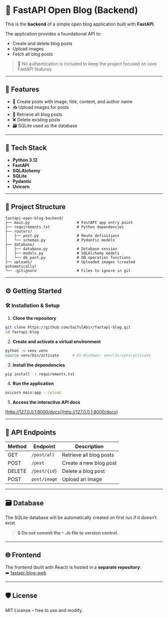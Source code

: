 # 📝 FastAPI Open Blog (Backend)

This is the **backend** of a simple open blog application built with **FastAPI**.

The application provides a foundational API to:
- Create and delete blog posts
- Upload images
- Fetch all blog posts

> 🔧 No authentication is included to keep the project focused on core FastAPI features.

---

## 🚀 Features

- 📄 Create posts with image, title, content, and author name
- 📥 Upload images for posts
- 📃 Retrieve all blog posts
- ❌ Delete existing posts
- 🗃️ SQLite used as the database

---

## 🧰 Tech Stack

- **Python 3.12**
- **FastAPI**
- **SQLAlchemy**
- **SQLite**
- **Pydantic**
- **Uvicorn**

---

## 📂 Project Structure

```
fastapi-open-blog-backend/
├── main.py                     # FastAPI app entry point
├── requirements.txt            # Python dependencies
├── routers/
│   ├── post.py                 # Route definitions
│   └── schemas.py              # Pydantic models
├── database/
│   ├── database.py             # Database session
│   ├── models.py               # SQLAlchemy models
│   └── db_post.py              # DB operation functions
├── uploads/                    # Uploaded images (created automatically)
└── .gitignore                  # Files to ignore in git
```

---

## ⚙️ Getting Started

### 🛠️ Installation & Setup

1. **Clone the repository**

```bash
git clone https://github.com/SaifulAbir/fastapi-blog.git
cd fastapi-blog
```

2. **Create and activate a virtual environment**

```bash
python -m venv venv
source venv/bin/activate      # On Windows: venv\Scripts\activate
```

3. **Install the dependencies**

```bash
pip install -r requirements.txt
```

4. **Run the application**

```bash
uvicorn main:app --reload
```

5. **Access the interactive API docs**

[http://127.0.0.1:8000/docs](http://127.0.0.1:8000/docs)

---

## 🧪 API Endpoints

| Method | Endpoint     | Description             |
|--------|--------------|-------------------------|
| GET    | `/post/all`  | Retrieve all blog posts |
| POST   | `/post`      | Create a new blog post  |
| DELETE | `/post/{id}` | Delete a blog post      |
| POST   | `post/image` | Upload an image         |

---

## 🗃️ Database

The SQLite database will be automatically created on first run if it doesn't exist.

> 🔒 **Do not commit the `*.db` file to version control.**

---

## 🌐 Frontend

The frontend (built with React) is hosted in a **separate repository**:  
➡️ [fastapi-blog-web](https://github.com/<your-username>/fastapi-open-blog-frontend)

---
<!--
## 📚 Course

This project is part of the  
🎓 [Complete FastAPI Masterclass from Scratch](https://www.udemy.com/) on Udemy.

--- -->

## 🛡 License

MIT License – free to use and modify.
